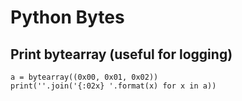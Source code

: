 # Python Bytes

## Print bytearray (useful for logging)
```
a = bytearray((0x00, 0x01, 0x02))
print(''.join('{:02x} '.format(x) for x in a))
```
